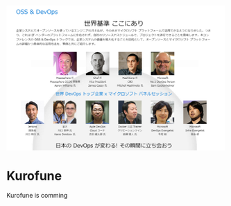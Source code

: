 ![](https://raw.githubusercontent.com/TsuyoshiUshio/Kurofune/master/img/kurofune.png)

# Kurofune

Kurofune is comming

